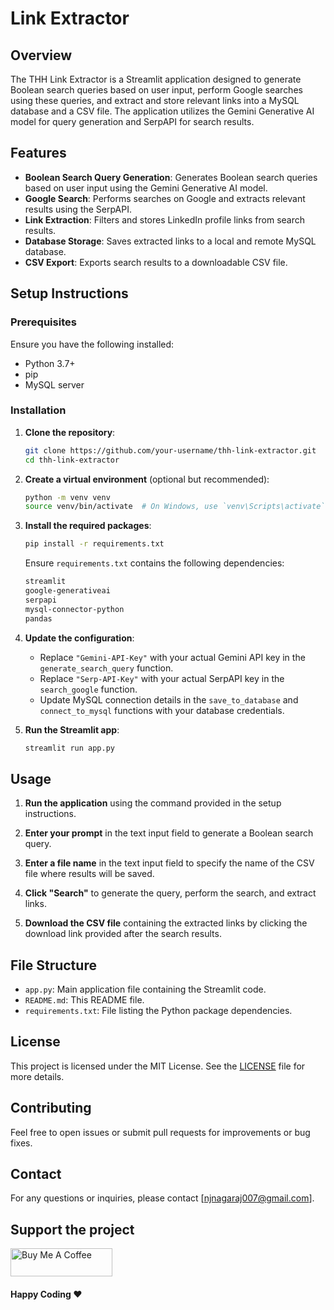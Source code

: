 # Link Extractor

## Overview

The THH Link Extractor is a Streamlit application designed to generate Boolean search queries based on user input, perform Google searches using these queries, and extract and store relevant links into a MySQL database and a CSV file. The application utilizes the Gemini Generative AI model for query generation and SerpAPI for search results.

## Features

- **Boolean Search Query Generation**: Generates Boolean search queries based on user input using the Gemini Generative AI model.
- **Google Search**: Performs searches on Google and extracts relevant results using the SerpAPI.
- **Link Extraction**: Filters and stores LinkedIn profile links from search results.
- **Database Storage**: Saves extracted links to a local and remote MySQL database.
- **CSV Export**: Exports search results to a downloadable CSV file.

## Setup Instructions

### Prerequisites

Ensure you have the following installed:

- Python 3.7+
- pip
- MySQL server

### Installation

1. **Clone the repository**:

    ```bash
    git clone https://github.com/your-username/thh-link-extractor.git
    cd thh-link-extractor
    ```

2. **Create a virtual environment** (optional but recommended):

    ```bash
    python -m venv venv
    source venv/bin/activate  # On Windows, use `venv\Scripts\activate`
    ```

3. **Install the required packages**:

    ```bash
    pip install -r requirements.txt
    ```

    Ensure `requirements.txt` contains the following dependencies:

    ```txt
    streamlit
    google-generativeai
    serpapi
    mysql-connector-python
    pandas
    ```
    
4. **Update the configuration**:

    - Replace `"Gemini-API-Key"` with your actual Gemini API key in the `generate_search_query` function.
    - Replace `"Serp-API-Key"` with your actual SerpAPI key in the `search_google` function.
    - Update MySQL connection details in the `save_to_database` and `connect_to_mysql` functions with your database credentials.

5. **Run the Streamlit app**:

    ```bash
    streamlit run app.py
    ```

## Usage

1. **Run the application** using the command provided in the setup instructions.

2. **Enter your prompt** in the text input field to generate a Boolean search query.

3. **Enter a file name** in the text input field to specify the name of the CSV file where results will be saved.

4. **Click "Search"** to generate the query, perform the search, and extract links.

5. **Download the CSV file** containing the extracted links by clicking the download link provided after the search results.

## File Structure

- `app.py`: Main application file containing the Streamlit code.
- `README.md`: This README file.
- `requirements.txt`: File listing the Python package dependencies.

## License

This project is licensed under the MIT License. See the [LICENSE](LICENSE) file for more details.

## Contributing

Feel free to open issues or submit pull requests for improvements or bug fixes.

## Contact

For any questions or inquiries, please contact [njnagaraj007@gmail.com].


## Support the project

<a href="https://www.linkedin.com/in/nagarajanbj/" target="_blank"><img src="https://cdn.buymeacoffee.com/buttons/v2/default-black.png" alt="Buy Me A Coffee" height="45" width="163" ></a>


#### Happy Coding  ♥️
